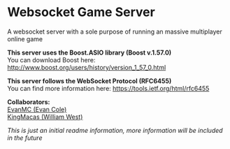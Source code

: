 # Websocket Game Server
A websocket server with a sole purpose of running an massive multiplayer online game

**This server uses the Boost.ASIO library (Boost v.1.57.0)**  
You can download Boost here: http://www.boost.org/users/history/version_1_57_0.html

**This server follows the WebSocket Protocol (RFC6455)**  
You can find more information here: https://tools.ietf.org/html/rfc6455

**Collaborators:**  
[EvanMC (Evan Cole)](https://github.com/evanmc)  
[KingMacas (William West)](https://github.com/kingmacas)

*This is just an initial readme information, more information will be included in the future*
